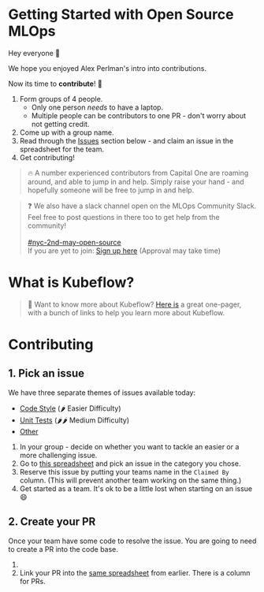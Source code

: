 # Getting Started with Open Source MLOps

Hey everyone 👋

We hope you enjoyed Alex Perlman's intro into contributions.

Now its time to **contribute**! 🎉

1. Form groups of 4 people.
    * Only one person _needs_ to have a laptop.
    * Multiple people can be contributors to one PR - don't worry about not getting credit.
2. Come up with a group name.
3. Read through the [Issues](#1-pick-an-issue) section below - and claim an issue in the spreadsheet for the team.
4. Get contributing!

> 🔥 A number experienced contributors from Capital One are roaming around, and able to jump in and help. Simply raise your hand - and hopefully someone will be free to jump in and help.

> ❓ We also have a slack channel open on the MLOps Community Slack. Feel free to post questions in there too to get help from the community! <br><br>[#nyc-2nd-may-open-source](https://mlops-community.slack.com/archives/C0729RSJY72)<br>If you are yet to join: [Sign up here](https://mlops.community/join/) (Approval may take time)

# What is Kubeflow?

> 🔎 Want to know more about Kubeflow? [Here is](/what-is-kubeflow.md) a great one-pager, with a bunch of links to help you learn more about Kubeflow.

# Contributing

## 1. Pick an issue

We have three separate themes of issues available today:
* [Code Style](issues/style.md) (🌶 Easier Difficulty)
* [Unit Tests](issues/unit-tests.md) (🌶🌶 Medium Difficulty)
* [Other](issues/other.md) 


1. In your group - decide on whether you want to tackle an easier or a more challenging issue.
1. Go to [this spreadsheet](https://lite.framacalc.org/dulyrft6pc-a78e) and pick an issue in the category you chose.
1. Reserve this issue by putting your teams name in the `Claimed By` column. (This will prevent another team working on the same thing.)
1. Get started as a team. It's ok to be a little lost when starting on an issue 😄


## 2. Create your PR

Once your team have some code to resolve the issue. You are going to need to create a PR into the code base.

1. <Waiting on contribution from Alex>
1. Link your PR into the [same spreadsheet](https://lite.framacalc.org/dulyrft6pc-a78e) from earlier. There is a column for PRs.
